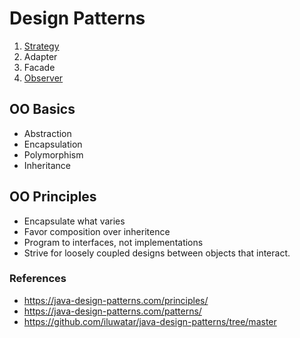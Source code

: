 # Design Patterns

1. [Strategy](strategy%2FREADME.md)
2. Adapter
3. Facade
4. [Observer](observer%2FREADME.md)

## OO Basics

- Abstraction
- Encapsulation
- Polymorphism
- Inheritance

## OO Principles

- Encapsulate what varies
- Favor composition over inheritence
- Program to interfaces, not implementations
- Strive for loosely coupled designs between objects that interact.


### References

- https://java-design-patterns.com/principles/
- https://java-design-patterns.com/patterns/
- https://github.com/iluwatar/java-design-patterns/tree/master
